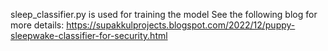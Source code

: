 sleep_classifier.py is used for training the model
See the following blog for more details: https://supakkulprojects.blogspot.com/2022/12/puppy-sleepwake-classifier-for-security.html
